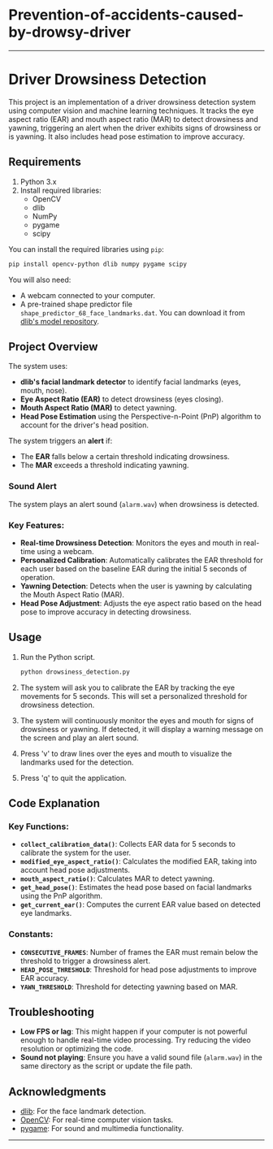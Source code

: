 # Prevention-of-accidents-caused-by-drowsy-driver

---

# Driver Drowsiness Detection

This project is an implementation of a driver drowsiness detection system using computer vision and machine learning techniques. It tracks the eye aspect ratio (EAR) and mouth aspect ratio (MAR) to detect drowsiness and yawning, triggering an alert when the driver exhibits signs of drowsiness or is yawning. It also includes head pose estimation to improve accuracy.

## Requirements

1. Python 3.x
2. Install required libraries:
   - OpenCV
   - dlib
   - NumPy
   - pygame
   - scipy

You can install the required libraries using `pip`:

```bash
pip install opencv-python dlib numpy pygame scipy
```

You will also need:
- A webcam connected to your computer.
- A pre-trained shape predictor file `shape_predictor_68_face_landmarks.dat`. You can download it from [dlib's model repository](http://dlib.net/files/shape_predictor_68_face_landmarks.dat.bz2).

## Project Overview

The system uses:
- **dlib's facial landmark detector** to identify facial landmarks (eyes, mouth, nose).
- **Eye Aspect Ratio (EAR)** to detect drowsiness (eyes closing).
- **Mouth Aspect Ratio (MAR)** to detect yawning.
- **Head Pose Estimation** using the Perspective-n-Point (PnP) algorithm to account for the driver's head position.

The system triggers an **alert** if:
- The **EAR** falls below a certain threshold indicating drowsiness.
- The **MAR** exceeds a threshold indicating yawning.

### Sound Alert
The system plays an alert sound (`alarm.wav`) when drowsiness is detected.

### Key Features:
- **Real-time Drowsiness Detection**: Monitors the eyes and mouth in real-time using a webcam.
- **Personalized Calibration**: Automatically calibrates the EAR threshold for each user based on the baseline EAR during the initial 5 seconds of operation.
- **Yawning Detection**: Detects when the user is yawning by calculating the Mouth Aspect Ratio (MAR).
- **Head Pose Adjustment**: Adjusts the eye aspect ratio based on the head pose to improve accuracy in detecting drowsiness.

## Usage

1. Run the Python script.

   ```bash
   python drowsiness_detection.py
   ```

2. The system will ask you to calibrate the EAR by tracking the eye movements for 5 seconds. This will set a personalized threshold for drowsiness detection.

3. The system will continuously monitor the eyes and mouth for signs of drowsiness or yawning. If detected, it will display a warning message on the screen and play an alert sound.

4. Press 'v' to draw lines over the eyes and mouth to visualize the landmarks used for the detection.

5. Press 'q' to quit the application.

## Code Explanation

### Key Functions:

- **`collect_calibration_data()`**: Collects EAR data for 5 seconds to calibrate the system for the user.
- **`modified_eye_aspect_ratio()`**: Calculates the modified EAR, taking into account head pose adjustments.
- **`mouth_aspect_ratio()`**: Calculates MAR to detect yawning.
- **`get_head_pose()`**: Estimates the head pose based on facial landmarks using the PnP algorithm.
- **`get_current_ear()`**: Computes the current EAR value based on detected eye landmarks.

### Constants:
- **`CONSECUTIVE_FRAMES`**: Number of frames the EAR must remain below the threshold to trigger a drowsiness alert.
- **`HEAD_POSE_THRESHOLD`**: Threshold for head pose adjustments to improve EAR accuracy.
- **`YAWN_THRESHOLD`**: Threshold for detecting yawning based on MAR.

## Troubleshooting

- **Low FPS or lag**: This might happen if your computer is not powerful enough to handle real-time video processing. Try reducing the video resolution or optimizing the code.
- **Sound not playing**: Ensure you have a valid sound file (`alarm.wav`) in the same directory as the script or update the file path.

## Acknowledgments

- [dlib](http://dlib.net/): For the face landmark detection.
- [OpenCV](https://opencv.org/): For real-time computer vision tasks.
- [pygame](https://www.pygame.org/): For sound and multimedia functionality.

---
